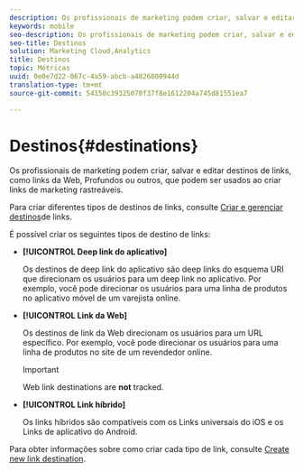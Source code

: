 ```yaml
---
description: Os profissionais de marketing podem criar, salvar e editar destinos de links, como links da Web, deep links ou outros, que podem ser usados ao criar links de marketing rastreáveis.
keywords: mobile
seo-description: Os profissionais de marketing podem criar, salvar e editar destinos de links, como links da Web, deep links ou outros, que podem ser usados ao criar links de marketing rastreáveis.
seo-title: Destinos
solution: Marketing Cloud,Analytics
title: Destinos
topic: Métricas
uuid: 0e0e7d22-067c-4a59-abcb-a4826800944d
translation-type: tm+mt
source-git-commit: 54150c39325070f37f8e1612204a745d81551ea7

---
```



# Destinos{#destinations}

Os profissionais de marketing podem criar, salvar e editar destinos de links, como links da Web, Profundos ou outros, que podem ser usados ao criar links de marketing rastreáveis.

Para criar diferentes tipos de destinos de links, consulte [Criar e gerenciar destinos](/help/using/acquisition-main/c-manage-link-destinations/c-manage-link-destinations.md)de links.

É possível criar os seguintes tipos de destino de links:

* **[!UICONTROL Deep link do aplicativo]**

   Os destinos de deep link do aplicativo são deep links do esquema URI que direcionam os usuários para um deep link no aplicativo. Por exemplo, você pode direcionar os usuários para uma linha de produtos no aplicativo móvel de um varejista online.

* **[!UICONTROL Link da Web]**

   Os destinos de link da Web direcionam os usuários para um URL específico. Por exemplo, você pode direcionar os usuários para uma linha de produtos no site de um revendedor online.

   >[!IMPORTANT]
   >
   >Web link destinations are **not** tracked.

* **[!UICONTROL Link híbrido]**

   Os links híbridos são compatíveis com os Links universais do iOS e os Links de aplicativo do Android.

Para obter informações sobre como criar cada tipo de link, consulte [Create new link destination](/help/using/acquisition-main/c-manage-link-destinations/t-create-new-app-deep-link-destination.md).
